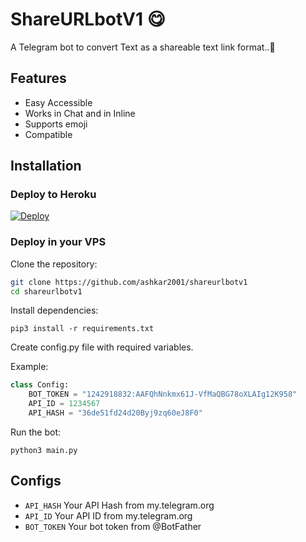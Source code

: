 # ShareURLbotV1 😋
A Telegram bot to convert Text as a shareable text link format..🤗

## Features

- Easy Accessible
- Works in Chat and in Inline
- Supports emoji
- Compatible

## Installation

### Deploy to Heroku
[![Deploy](https://www.herokucdn.com/deploy/button.svg)](https://heroku.com/deploy?template=https://github.com/ashkar2001/shareurlbotv1)

### Deploy in your VPS

Clone the repository:

```sh
git clone https://github.com/ashkar2001/shareurlbotv1
cd shareurlbotv1
```

Install dependencies:

```
pip3 install -r requirements.txt
```
Create config.py file with required variables.

Example:
```python 3
class Config:
    BOT_TOKEN = "1242918832:AAFQhNnkmx61J-VfMaQBG78oXLAIg12K958"
    API_ID = 1234567
    API_HASH = "36de51fd24d20Byj9zq60eJ8F0"
```
Run the bot:
```
python3 main.py
```

## Configs

* `API_HASH` Your API Hash from my.telegram.org
* `API_ID` Your API ID from my.telegram.org
* `BOT_TOKEN` Your bot token from @BotFather
